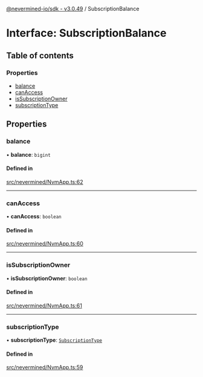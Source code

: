 [@nevermined-io/sdk - v3.0.49](../code-reference.md) / SubscriptionBalance

# Interface: SubscriptionBalance

## Table of contents

### Properties

- [balance](SubscriptionBalance.md#balance)
- [canAccess](SubscriptionBalance.md#canaccess)
- [isSubscriptionOwner](SubscriptionBalance.md#issubscriptionowner)
- [subscriptionType](SubscriptionBalance.md#subscriptiontype)

## Properties

### balance

• **balance**: `bigint`

#### Defined in

[src/nevermined/NvmApp.ts:62](https://github.com/nevermined-io/sdk-js/blob/8180ee1d53a2c732dcde9fa47eb88586f44827dd/src/nevermined/NvmApp.ts#L62)

---

### canAccess

• **canAccess**: `boolean`

#### Defined in

[src/nevermined/NvmApp.ts:60](https://github.com/nevermined-io/sdk-js/blob/8180ee1d53a2c732dcde9fa47eb88586f44827dd/src/nevermined/NvmApp.ts#L60)

---

### isSubscriptionOwner

• **isSubscriptionOwner**: `boolean`

#### Defined in

[src/nevermined/NvmApp.ts:61](https://github.com/nevermined-io/sdk-js/blob/8180ee1d53a2c732dcde9fa47eb88586f44827dd/src/nevermined/NvmApp.ts#L61)

---

### subscriptionType

• **subscriptionType**: [`SubscriptionType`](../enums/SubscriptionType.md)

#### Defined in

[src/nevermined/NvmApp.ts:59](https://github.com/nevermined-io/sdk-js/blob/8180ee1d53a2c732dcde9fa47eb88586f44827dd/src/nevermined/NvmApp.ts#L59)
